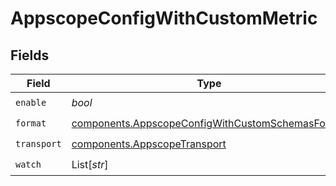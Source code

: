 # AppscopeConfigWithCustomMetric


## Fields

| Field                                                                                                                | Type                                                                                                                 | Required                                                                                                             | Description                                                                                                          |
| -------------------------------------------------------------------------------------------------------------------- | -------------------------------------------------------------------------------------------------------------------- | -------------------------------------------------------------------------------------------------------------------- | -------------------------------------------------------------------------------------------------------------------- |
| `enable`                                                                                                             | *bool*                                                                                                               | :heavy_check_mark:                                                                                                   | N/A                                                                                                                  |
| `format`                                                                                                             | [components.AppscopeConfigWithCustomSchemasFormat](../../models/components/appscopeconfigwithcustomschemasformat.md) | :heavy_check_mark:                                                                                                   | N/A                                                                                                                  |
| `transport`                                                                                                          | [components.AppscopeTransport](../../models/components/appscopetransport.md)                                         | :heavy_check_mark:                                                                                                   | N/A                                                                                                                  |
| `watch`                                                                                                              | List[*str*]                                                                                                          | :heavy_check_mark:                                                                                                   | N/A                                                                                                                  |